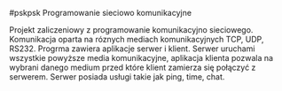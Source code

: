 #pskpsk
Programowanie sieciowo komunikacyjne

Projekt zaliczeniowy z programowanie komunikacyjno sieciowego. Komunikacja oparta na róznych mediach komunikacyjnych TCP, UDP, RS232.
Progrma zawiera aplikacje serwer i klient. Serwer uruchami wszystkie powyższe media komunikacyjne, aplikacja klienta pozwala na wybrani danego medium
przed które klient zamierza się połączyć z serwerem. Serwer posiada usługi takie jak ping, time, chat.

